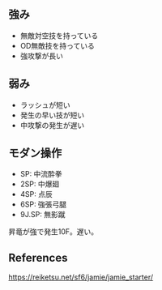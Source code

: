 ## 強み

- 無敵対空技を持っている
- OD無敵技を持っている
- 強攻撃が長い

## 弱み

- ラッシュが短い
- 発生の早い技が短い
- 中攻撃の発生が遅い

## モダン操作

- SP: 中流酔拳
- 2SP: 中爆廻
- 4SP: 点辰
- 6SP: 強張弓腿
- 9J.SP: 無影蹴

昇竜が強で発生10F。遅い。

## References

https://reiketsu.net/sf6/jamie/jamie_starter/
